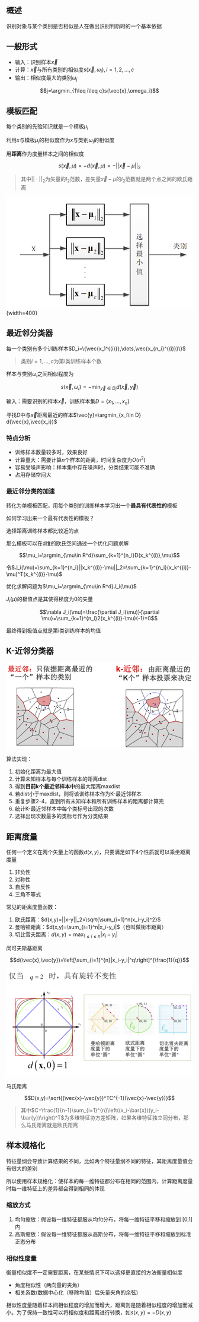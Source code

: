 ## 概述

识别对象与某个类别是否相似是人在做出识别判断时的一个基本依据

## 一般形式

- 输入：识别样本$\vec{x}$
- 计算：$\vec{x}$与所有类别的相似度$s(\vec{x},\omega_i),i=1,2,\dots, c$
- 输出：相似度最大的类别$\omega_j$

$$j=\argmin_{1\leq i\leq c}s(\vec{x},\omega_i)$$

## 模板匹配

每个类别的先验知识就是一个模板$\mu_i$

利用$x$与模板$\mu_i$的相似度作为$x$与类别$\omega_i$的相似度

用**距离**作为度量样本之间的相似度

$$s(\vec{x},\mu)=-d(\vec{x},\mu)=-||\vec{x}-\mu||_2$$

> 其中$||\cdot||_2$为矢量的$l_2$范数，差矢量$\vec{x}-\mu$的$l_2$范数就是两个点之间的欧氏距离

![](image.png){width=400}

## 最近邻分类器

每一个类别有多个训练样本$D_i=\{\vec{x_1^{(i)}},\dots,\vec{x_{n_i}^{(i)}}\}$

> 类别$i=1,\dots, c$为第i类训练样本个数

样本与类别$\omega_i$之间相似程度为

$$s(\vec{x},\omega_i)=-\min_{\vec{y}\in D_i} d(\vec{x},\vec{y})$$

输入：需要识别的样本$\vec{x}$，训练样本集$D=\{x_1,\dots, x_n\}$

寻找$D$中与$\vec{x}$距离最近的样本$\vec{y}=\argmin_{x_i\in D} d(\vec{x},\vec{x_i})$

### 特点分析

- 训练样本数量较多时，效果良好
- 计算量大：需要计算$n$个样本的距离，时间复杂度为$O(n^2)$
- 容易受噪声影响：样本集中存在噪声时，分类结果可能不准确
- 占用存储空间大

### 最近邻分类的加速

转化为单模板匹配，用每个类别的训练样本学习出一个**最具有代表性的**模板

如何学习出来一个最有代表性的模板？

选择距离训练样本都比较近的点

那么模板可以在d维的欧氏空间通过一个优化问题求解

$$\mu_i=\argmin_{\mu\in R^d}\sum_{k=1}^{n_i}D(x_k^{(i)},\mu)$$

令$J_i(\mu)=\sum_{k=1}^{n_i}||x_k^{(i)}-\mu||_2=\sum_{k=1}^{n_i}(x_k^{(i)}-\mu)^T(x_k^{(i)}-\mu)$

优化求解问题为$\mu_i=\argmin_{\mu\in R^d}J_i(\mu)$

$J_i(\mu)$的极值点是其使得梯度为0的矢量

$$\nabla J_i(\mu)=\frac{\partial J_i(\mu)}{\partial \mu}=\sum_{k=1}^{n_i}2(x_k^{(i)}-\mu)(-1)=0$$

最终得到极值点就是第i类训练样本的均值

## K-近邻分类器

![](image-1.png)

算法实现：

1. 初始化距离为最大值
2. 计算未知样本与每个训练样本的距离dist
3. 得到**目前k个最近邻样本中**的最大距离maxdist
4. 若dist小于maxdist，则将该训练样本作为K-最近邻样本
5. 重复步骤2-4，直到所有未知样本和所有训练样本的距离都计算完
6. 统计K-最近邻样本中每个类标号出现的次数
7. 选择出现次数最多的类标号作为分类结果

## 距离度量

任何一个定义在两个矢量上的函数$d(x,y)$，只要满足如下4个性质就可以乘坐距离度量

1. 非负性
2. 对称性
3. 自反性
4. 三角不等式

常见的距离度量函数：

1. 欧氏距离：$d(x,y)=||x-y||_2=\sqrt{\sum_{i=1}^n(x_i-y_i)^2}$
2. 曼哈顿距离：$d(x,y)=\sum_{i=1}^n|x_i-y_i|$（也叫做街市距离）
3. 切比雪夫距离：$d(x,y)=\max_{1\leq i\leq n}|x_i-y_i|$

闵可夫斯基距离

$$d(\vec{x},\vec{y})=\left[\sum_{i=1}^{n}|x_i-y_i|^q\right]^{\frac{1}{q}}$$

![](image-2.png)

马氏距离

$$D(x,y)=\sqrt{(\vec{x}-\vec{y})^TC^{-1}(\vec{x}-\vec{y})}$$

> 其中$C=\frac{1}{n-1}\sum_{i=1}^{n}\left((x_i-\bar{x})(y_i-\bar{y})\right)^T$为多维特征协方差矩阵，如果各维特征独立同分布，那么马氏距离就是欧氏距离

## 样本规格化

特征量纲会导致计算结果的不同，比如两个特征量纲不同的特征，其距离度量值会有很大的差别

所以使用样本规格化：使样本的每一维特征都分布在相同的范围内，计算距离度量时每一维特征上的差异都会得到相同的体现

### 缩放方式

1. 均匀缩放：假设每一维特征都服从均匀分布，将每一维特征平移和缩放到 [0,1]内
2. 高斯缩放：假设每一维特征都服从高斯分布，将每一维特征平移和缩放到标准正态分布

### 相似性度量

衡量相似度不一定需要距离，在某些情况下可以选择更直接的方法衡量相似度

- 角度相似性（两向量的夹角）
- 相关系数(数据中心化（移除均值）后矢量夹角的余弦)

相似性度量随着样本间相似程度的增加而增大，距离则是随着相似程度的增加而减小。为了保持一致性可以将相似度和距离进行转换，如$s(x,y)=-D(x,y)$